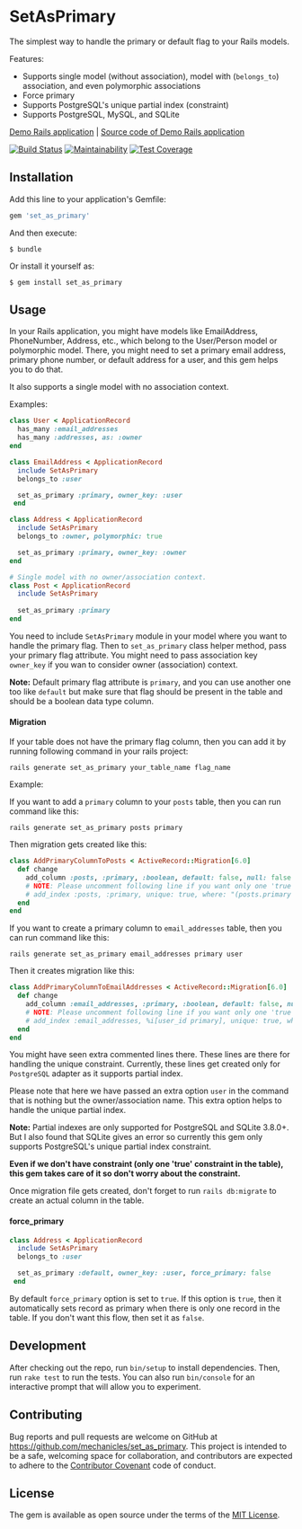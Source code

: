 # SetAsPrimary

The simplest way to handle the primary or default flag to
your Rails models.

Features:

* Supports single model (without association), model with (`belongs_to`) association, and even polymorphic associations
* Force primary
* Supports PostgreSQL's unique partial index (constraint)
* Supports PostgreSQL, MySQL, and SQLite


[Demo Rails application](https://cryptic-lake-90495.herokuapp.com/) |
[Source code of Demo Rails application](https://github.com/mechanicles/set_as_primary_rails_app)

[![Build Status](https://travis-ci.org/mechanicles/set_as_primary.svg?branch=master)](https://travis-ci.org/mechanicles/set_as_primary)
[![Maintainability](https://api.codeclimate.com/v1/badges/9aa764138b14b87c8fe1/maintainability)](https://codeclimate.com/github/mechanicles/set_as_primary/maintainability)
[![Test Coverage](https://api.codeclimate.com/v1/badges/9aa764138b14b87c8fe1/test_coverage)](https://codeclimate.com/github/mechanicles/set_as_primary/test_coverage)

## Installation

Add this line to your application's Gemfile:

```ruby
gem 'set_as_primary'
```

And then execute:

    $ bundle

Or install it yourself as:

    $ gem install set_as_primary

## Usage

In your Rails application, you might have models like EmailAddress, PhoneNumber,
Address, etc., which belong to the User/Person model or polymorphic model. There,
you might need to set a primary email address, primary phone number, or default
address for a user, and this gem helps you to do that.

It also supports a single model with no association context. 

Examples:

```ruby
class User < ApplicationRecord
  has_many :email_addresses
  has_many :addresses, as: :owner
end

class EmailAddress < ApplicationRecord
  include SetAsPrimary
  belongs_to :user

  set_as_primary :primary, owner_key: :user
 end

class Address < ApplicationRecord
  include SetAsPrimary
  belongs_to :owner, polymorphic: true

  set_as_primary :primary, owner_key: :owner
end

# Single model with no owner/association context.
class Post < ApplicationRecord
  include SetAsPrimary
  
  set_as_primary :primary
end
``` 

You need to include `SetAsPrimary` module in your model where you want to handle the primary flag.
Then to `set_as_primary` class helper method, pass your primary flag attribute. You might need to pass
 association key `owner_key` if you wan to consider owner (association) context.

**Note:**  Default primary flag attribute is `primary`, and you can use another one too like `default` but
make sure that flag should be present in the table and should be a boolean data type column.

#### Migration

If your table does not have the primary flag column, then you can add it by running 
following command in your rails project:

```ssh
rails generate set_as_primary your_table_name flag_name
```

Example:

If you want to add a `primary` column to your `posts` table, then you can run command like this:

```shell
rails generate set_as_primary posts primary
```

Then migration gets created like this:

```ruby
class AddPrimaryColumnToPosts < ActiveRecord::Migration[6.0]
  def change
    add_column :posts, :primary, :boolean, default: false, null: false
    # NOTE: Please uncomment following line if you want only one 'true' (constraint) in the table.
    # add_index :posts, :primary, unique: true, where: "(posts.primary IS TRUE)"
  end
end
```

If you want to create a primary column to `email_addresses` table, then you can run command like this:

```shell
rails generate set_as_primary email_addresses primary user
```

Then it creates migration like this:

```ruby
class AddPrimaryColumnToEmailAddresses < ActiveRecord::Migration[6.0]
  def change
    add_column :email_addresses, :primary, :boolean, default: false, null: false
    # NOTE: Please uncomment following line if you want only one 'true' (constraint) in the table.
    # add_index :email_addresses, %i[user_id primary], unique: true, where: "(email_addresses.primary IS TRUE)"
  end
end
```
You might have seen extra commented lines there. These lines are there for handling the unique constraint. Currently, these lines get created only for `PostgreSQL` adapter as it supports partial index.

Please note that here we have passed an extra option `user` in the command that is nothing but the owner/association name. This extra option helps to handle the unique partial index.

**Note:** Partial indexes are only supported for PostgreSQL and SQLite 3.8.0+. But I also found that SQLite gives an error so currently this gem only supports PostgreSQL's unique partial index constraint.

**Even if we don't have constraint (only one 'true' constraint in the table), this gem takes care of it so don't worry about the constraint.**

Once migration file gets created, don't forget to run `rails db:migrate` to create an actual column in the table.

#### force_primary

```ruby
class Address < ApplicationRecord
  include SetAsPrimary
  belongs_to :user

  set_as_primary :default, owner_key: :user, force_primary: false
 end
```

By default `force_primary` option is set to `true`. If this option is `true`,
then it automatically sets record as primary when there is only one record in
the table. If you don't want this flow, then set it as `false`.

## Development

After checking out the repo, run `bin/setup` to install dependencies. Then, run
`rake test` to run the tests. You can also run `bin/console` for an interactive
prompt that will allow you to experiment.

## Contributing

Bug reports and pull requests are welcome on GitHub at 
https://github.com/mechanicles/set_as_primary. This project is intended to be a
safe, welcoming space for collaboration, and contributors are expected to adhere
to the [Contributor Covenant](http://contributor-covenant.org) code of conduct.

## License

The gem is available as open source under the terms of the 
[MIT License](https://opensource.org/licenses/MIT).